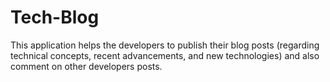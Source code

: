 # Tech-Blog
This application helps the developers to publish their blog posts (regarding technical concepts, recent advancements, and new technologies) and also comment on other developers posts.
